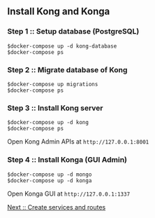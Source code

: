 ## Install Kong and Konga

### Step 1 :: Setup database (PostgreSQL)

```
$docker-compose up -d kong-database
$docker-compose ps
```

### Step 2 :: Migrate database of Kong

```
$docker-compose up migrations
$docker-compose ps
```

### Step 3 :: Install Kong server

```
$docker-compose up -d kong
$docker-compose ps
```

Open Kong Admin APIs at `http://127.0.0.1:8001`

### Step 4 :: Install Konga (GUI Admin)

```
$docker-compose up -d mongo
$docker-compose up -d konga
```

Open Konga GUI at `http://127.0.0.1:1337`

[Next :: Create services and routes](https://github.com/up1/course-imc-devops-5-days/blob/main/api-gateway-with-kong/workshop/02-create-service-and-route.md)
